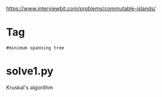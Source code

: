 https://www.interviewbit.com/problems/commutable-islands/

# Tag

`#minimum spanning tree`

# solve1.py

Kruskal's algorithm
